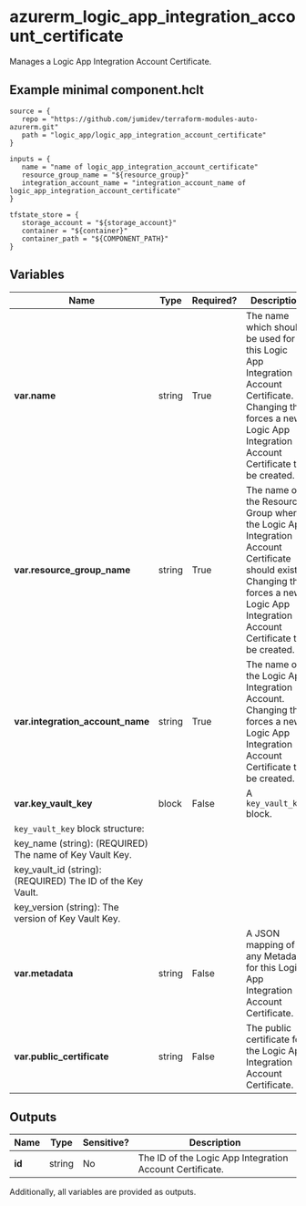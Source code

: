 # azurerm_logic_app_integration_account_certificate

Manages a Logic App Integration Account Certificate.

## Example minimal component.hclt

```hcl
source = {
   repo = "https://github.com/jumidev/terraform-modules-auto-azurerm.git" 
   path = "logic_app/logic_app_integration_account_certificate" 
}

inputs = {
   name = "name of logic_app_integration_account_certificate" 
   resource_group_name = "${resource_group}" 
   integration_account_name = "integration_account_name of logic_app_integration_account_certificate" 
}

tfstate_store = {
   storage_account = "${storage_account}" 
   container = "${container}" 
   container_path = "${COMPONENT_PATH}" 
}

```

## Variables

| Name | Type | Required? |  Description |
| ---- | ---- | --------- |  ----------- |
| **var.name** | string | True | The name which should be used for this Logic App Integration Account Certificate. Changing this forces a new Logic App Integration Account Certificate to be created. | 
| **var.resource_group_name** | string | True | The name of the Resource Group where the Logic App Integration Account Certificate should exist. Changing this forces a new Logic App Integration Account Certificate to be created. | 
| **var.integration_account_name** | string | True | The name of the Logic App Integration Account. Changing this forces a new Logic App Integration Account Certificate to be created. | 
| **var.key_vault_key** | block | False | A `key_vault_key` block. | 
| `key_vault_key` block structure: || 
|   key_name (string): (REQUIRED) The name of Key Vault Key. ||
|   key_vault_id (string): (REQUIRED) The ID of the Key Vault. ||
|   key_version (string): The version of Key Vault Key. ||
| **var.metadata** | string | False | A JSON mapping of any Metadata for this Logic App Integration Account Certificate. | 
| **var.public_certificate** | string | False | The public certificate for the Logic App Integration Account Certificate. | 



## Outputs

| Name | Type | Sensitive? | Description |
| ---- | ---- | --------- | --------- |
| **id** | string | No  | The ID of the Logic App Integration Account Certificate. | 

Additionally, all variables are provided as outputs.
